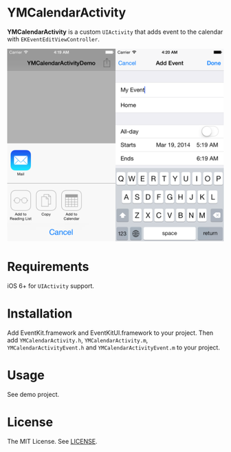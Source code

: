 YMCalendarActivity
==================
**YMCalendarActivity** is a custom `UIActivity` that adds event to the calendar with `EKEventEditViewController`.

![Screenshot of YMCalendarActivity](Screenshot.png)

Requirements
============
iOS 6+ for `UIActivity` support.

Installation
============
Add EventKit.framework and EventKitUI.framework to your project.
Then add `YMCalendarActivity.h`, `YMCalendarActivity.m`, `YMCalendarActivityEvent.h` and `YMCalendarActivityEvent.m` to your project.

Usage
=====
See demo project.

License
=======
The MIT License. See [LICENSE](LICENSE).
